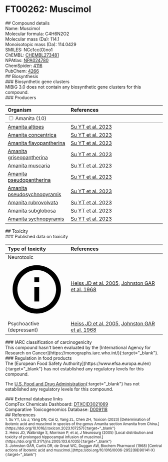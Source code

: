 
# FT00262: Muscimol
<div class="molecule_image" style="float:left">
<img data-smiles= NCC1=CC(O)=NO1 data-smiles-options="{ 'width': 350, 'height': 350 }" />
</div>
## Compound details
<div style="overflow:hidden">
Name: Muscimol<br>
Molecular formula: C4H6N2O2<br>
Molecular mass (Da): 114.1<br>
Monoisotopic mass (Da): 114.0429<br>
<div class="break_all">
SMILES: NCc1cc(O)no1<br>
</div>
        ChEMBL: <a href=https://www.ebi.ac.uk/chembl/compound_report_card/CHEMBL273481 target="_blank">CHEMBL273481</a><br>
        NPAtlas: <a href=https://www.npatlas.org/explore/compounds/NPA024780 target="_blank">NPA024780</a><br>
        ChemSpider: <a href=https://www.chemspider.com/Chemical-Structure.4116.html target="_blank">4116</a><br>
        PubChem: <a href=https://pubchem.ncbi.nlm.nih.gov/compound/4266 target="_blank">4266</a><br>
</div>

<div markdown="block" class="section">
## Biosynthesis
<div markdown="block" class="subsection">
### Biosynthetic gene clusters
<div markdown="block" class="indented_block">
MIBiG 3.0 does not contain any biosynthetic gene clusters for this compound.
</div>
</div>

<div markdown="block" class="subsection">
### Producers
<table>
<thead>
<tr>
<th style="text-align: left;" role="columnheader" width="40%" data-sort-default>Organism</th>
<th style="text-align: left;" role="columnheader" width="60%">References</th>
</tr>
</thead>
        <tbody class="header">
        <tr>
        <td style="text-align: left;" colspan="2">
        <input type="checkbox" data-toggle="toggle" id=Amanita>
        <label for=Amanita>Amanita (10)</label>
        </td>
        </tr>
        </tbody>
        <tbody class="hide">
                <tr>
                <td style="text-align: left;"><a href="https://www.ncbi.nlm.nih.gov/Taxonomy/Browser/wwwtax.cgi?mode=Info&id=262234" target="_blank">Amanita altipes</a></td>
                <td style="text-align: left;"><a href="#REF00449">Su YT et al. 2023</a></td>
                </tr>
                <tr>
                <td style="text-align: left;"><a href="https://www.ncbi.nlm.nih.gov/Taxonomy/Browser/wwwtax.cgi?mode=Info&id=188874" target="_blank">Amanita concentrica</a></td>
                <td style="text-align: left;"><a href="#REF00449">Su YT et al. 2023</a></td>
                </tr>
                <tr>
                <td style="text-align: left;"><a href="https://www.ncbi.nlm.nih.gov/Taxonomy/Browser/wwwtax.cgi?mode=Info&id=2303091" target="_blank">Amanita flavopantherina</a></td>
                <td style="text-align: left;"><a href="#REF00449">Su YT et al. 2023</a></td>
                </tr>
                <tr>
                <td style="text-align: left;"><a href="https://www.ncbi.nlm.nih.gov/Taxonomy/Browser/wwwtax.cgi?mode=Info&id=262246" target="_blank">Amanita griseopantherina</a></td>
                <td style="text-align: left;"><a href="#REF00449">Su YT et al. 2023</a></td>
                </tr>
                <tr>
                <td style="text-align: left;"><a href="https://www.ncbi.nlm.nih.gov/Taxonomy/Browser/wwwtax.cgi?mode=Info&id=41956" target="_blank">Amanita muscaria</a></td>
                <td style="text-align: left;"><a href="#REF00449">Su YT et al. 2023</a></td>
                </tr>
                <tr>
                <td style="text-align: left;"><a href="https://www.ncbi.nlm.nih.gov/Taxonomy/Browser/wwwtax.cgi?mode=Info&id=2303116" target="_blank">Amanita pseudopantherina</a></td>
                <td style="text-align: left;"><a href="#REF00449">Su YT et al. 2023</a></td>
                </tr>
                <tr>
                <td style="text-align: left;"><a href="https://www.ncbi.nlm.nih.gov/Taxonomy/Browser/wwwtax.cgi?mode=Info&id=1821588" target="_blank">Amanita pseudosychnopyramis</a></td>
                <td style="text-align: left;"><a href="#REF00449">Su YT et al. 2023</a></td>
                </tr>
                <tr>
                <td style="text-align: left;"><a href="https://www.ncbi.nlm.nih.gov/Taxonomy/Browser/wwwtax.cgi?mode=Info&id=67727" target="_blank">Amanita rubrovolvata</a></td>
                <td style="text-align: left;"><a href="#REF00449">Su YT et al. 2023</a></td>
                </tr>
                <tr>
                <td style="text-align: left;"><a href="https://www.ncbi.nlm.nih.gov/Taxonomy/Browser/wwwtax.cgi?mode=Info&id=67732" target="_blank">Amanita subglobosa</a></td>
                <td style="text-align: left;"><a href="#REF00449">Su YT et al. 2023</a></td>
                </tr>
                <tr>
                <td style="text-align: left;"><a href="https://www.ncbi.nlm.nih.gov/Taxonomy/Browser/wwwtax.cgi?mode=Info&id=67734" target="_blank">Amanita sychnopyramis</a></td>
                <td style="text-align: left;"><a href="#REF00449">Su YT et al. 2023</a></td>
                </tr>
        </tbody>
</table>
</div>
</div>

<div markdown="block" class="section">
## Toxicity
<div markdown="block" class="subsection">
### Published data on toxicity
<table>
<thead>
<tr>
<th style="text-align: left;" role="columnheader" width="40%" data-sort-default>Type of toxicity</th>
<th style="text-align: left;" role="columnheader" width="60%">References</th>
</tr>
</thead>
<tbody>
<tr>
<td style="text-align: left;">Neurotoxic <span class="twemoji" title="Toxic to the central and/or peripheral nervous system"><svg xmlns="http://www.w3.org/2000/svg" viewBox="0 0 24 24"><path d="M11 9h2V7h-2m1 13c-4.41 0-8-3.59-8-8s3.59-8 8-8 8 3.59 8 8-3.59 8-8 8m0-18A10 10 0 0 0 2 12a10 10 0 0 0 10 10 10 10 0 0 0 10-10A10 10 0 0 0 12 2m-1 15h2v-6h-2v6Z"></path></svg></span></td>
<td style="text-align: left;"><a href="#REF00199">Heiss JD et al. 2005</a>, <a href="#REF00198">Johnston GAR et al. 1968</a></td>
</tr>
<tr>
<td style="text-align: left;">Psychoactive (depressant)</td>
<td style="text-align: left;"><a href="#REF00199">Heiss JD et al. 2005</a>, <a href="#REF00198">Johnston GAR et al. 1968</a></td>
</tr>
</tbody>
</table>
</div>

<div markdown="block" class="subsection">
### IARC classification of carcinogenicity
<div markdown="block" class="indented_block">
This compound hasn't been evaluated by the [International Agency for Research on Cancer](https://monographs.iarc.who.int/){:target="_blank"}.<br>
</div>
</div>

<div markdown="block" class="subsection">
### Regulation in food products
<div markdown="block" class="indented_block">
The [European Food Safety Authority](https://www.efsa.europa.eu/en){:target="_blank"} has not established any regulatory levels for this compound. <br>

The [U.S. Food and Drug Administration](https://www.fda.gov/){:target="_blank"} has not established any regulatory levels for this compound. <br>

</div>
</div>

<div markdown="block" class="subsection">
### External database links
<div markdown="block" class="indented_block">
CompTox Chemicals Dashboard: <a href=https://comptox.epa.gov/dashboard/chemical/details/DTXCID3021069 target="_blank">DTXCID3021069</a><br>
Comparative Toxicogenomics Database: <a href=https://ctdbase.org/detail.go?type=chem&amp;acc=D009118 target="_blank">D009118</a><br>
</div>
</div>
</div>

<div markdown="block" class="section">
## References
<div markdown="block" style="font-size: smaller;">
<span id=REF00449>
1. Su YT, Liu J, Yang DN, Cai Q, Yang ZL, Chen ZH, Toxicon (2023) [Determination of ibotenic acid and muscimol in species of the genus Amanita section Amanita from China.](https://doi.org/10.1016/j.toxicon.2023.107257){:target="_blank"}<br>
</span>

<span id=REF00199>
2. Heiss JD, Walbridge S, Morrison P, et al, J Neurosurg (2005) [Local distribution and toxicity of prolonged hippocampal infusion of muscimol.](https://doi.org/10.3171/jns.2005.103.6.1035){:target="_blank"}<br>
</span>

<span id=REF00198>
3. Johnston GAR, Curtis DR, de Groat WC, Duggan AW, Biochem Pharmacol (1968) [Central actions of ibotenic acid and muscimol.](https://doi.org/10.1016/0006-2952(68)90141-X){:target="_blank"}<br>
</span>

</div>
</div>

<script type="text/javascript" src="https://unpkg.com/smiles-drawer@2.0.1/dist/smiles-drawer.min.js"></script>
<script>
    SmiDrawer.apply();
</script>